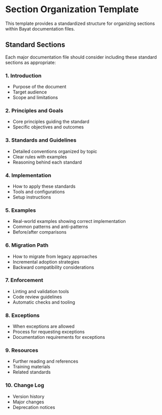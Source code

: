 # Section Organization Template

This template provides a standardized structure for organizing sections within Bayat documentation files.

## Standard Sections

Each major documentation file should consider including these standard sections as appropriate:

### 1. Introduction

- Purpose of the document
- Target audience
- Scope and limitations

### 2. Principles and Goals

- Core principles guiding the standard
- Specific objectives and outcomes

### 3. Standards and Guidelines

- Detailed conventions organized by topic
- Clear rules with examples
- Reasoning behind each standard

### 4. Implementation

- How to apply these standards
- Tools and configurations
- Setup instructions

### 5. Examples

- Real-world examples showing correct implementation
- Common patterns and anti-patterns
- Before/after comparisons

### 6. Migration Path

- How to migrate from legacy approaches
- Incremental adoption strategies
- Backward compatibility considerations

### 7. Enforcement

- Linting and validation tools
- Code review guidelines
- Automatic checks and tooling

### 8. Exceptions

- When exceptions are allowed
- Process for requesting exceptions
- Documentation requirements for exceptions

### 9. Resources

- Further reading and references
- Training materials
- Related standards

### 10. Change Log

- Version history
- Major changes
- Deprecation notices
